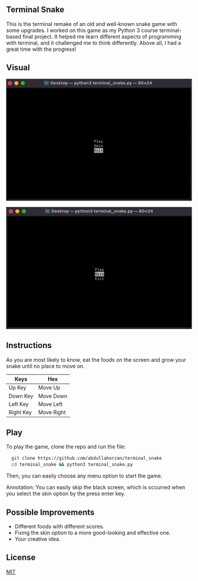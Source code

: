 
## Terminal Snake

This is the terminal remake of an old and well-known snake game with some upgrades. 
I worked on this game as my Python 3 course terminal-based final project. It helped me learn different aspects of programming with terminal, and it challenged me to think differently. Above all, I  had a great time with the progress! 
 





## Visual

![Alt text](https://github.com/abdullahorzan/terminal_snake/blob/main/visuals/menu-and-play.gif)

![Alt text](https://github.com/abdullahorzan/terminal_snake/blob/main/visuals/skin-option.gif)
## Instructions

As you are most likely to know, eat the foods on the screen and grow your snake until no place to move on.

| Keys            | Hex                                                                |
| ----------------- | ------------------------------------------------------------------ |
| Up Key | Move Up |
| Down  Key| Move Down |
| Left  Key | Move Left |
| Right  Key| Move Right |


## Play

To play the game,  clone the repo and run the file: 

```bash
  git clone https://github.com/abdullahorzan/terminal_snake
  cd terminal_snake && python3 terminal_snake.py
```
Then, you can easily choose any menu option to start the game. 

Annotation: You can easily skip the black screen, which is occurred when you select the skin option by the press enter key.
    
## Possible Improvements

- Different foods with different scores.
- Fixing the skin option to a more good-looking and effective one.
- Your creative idea.



## License

[MIT](https://choosealicense.com/licenses/mit/)

